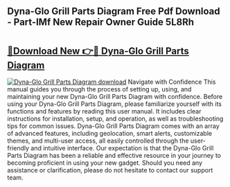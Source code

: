 ## Dyna-Glo Grill Parts Diagram Free Pdf Download - Part-IMf New Repair Owner Guide 5L8Rh

# <h2><a href="http://dfolkc.blite.top/?on=Dyna-Glo+Grill+Parts+Diagram">🔗Download New 👉🔴 Dyna-Glo Grill Parts Diagram</a></h2>

[![Dyna-Glo Grill Parts Diagram download](https://i.imgur.com/lujVjoI.png)](http://dfolkc.blite.top/?on=Dyna-Glo+Grill+Parts+Diagram)
Navigate with Confidence This manual guides you through the process of setting up, using, and maintaining your new Dyna-Glo Grill Parts Diagram with confidence. Before using your Dyna-Glo Grill Parts Diagram, please familiarize yourself with its functions and features by reading this user manual. It includes clear instructions for installation, setup, and operation, as well as troubleshooting tips for common issues. Dyna-Glo Grill Parts Diagram comes with an array of advanced features, including geolocation, smart alerts, customizable themes, and multi-user access, all easily controlled through the user-friendly and intuitive interface. Our expectation is that the Dyna-Glo Grill Parts Diagram has been a reliable and effective resource in your journey to becoming proficient in using your new gadget. Should you need any assistance or clarification, please do not hesitate to contact our support team.
